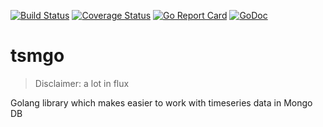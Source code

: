 [![Build Status](https://travis-ci.org/danielfireman/tsmgo.svg?branch=master)](https://travis-ci.org/danielfireman/tsmgo) [![Coverage Status](https://codecov.io/gh/danielfireman/tsmgo/branch/master/graph/badge.svg)](https://codecov.io/gh/danielfireman/tsmgo/branch/master/graph/badge.svg) [![Go Report Card](https://goreportcard.com/badge/github.com/danielfireman/tsmgo)](https://goreportcard.com/report/github.com/danielfireman/tsmgo) [![GoDoc](https://godoc.org/github.com/danielfireman/tsmgo?status.svg)](https://godoc.org/github.com/danielfireman/tsmgo)

# tsmgo

> Disclaimer: a lot in flux

Golang library which makes easier to work with timeseries data in Mongo DB
